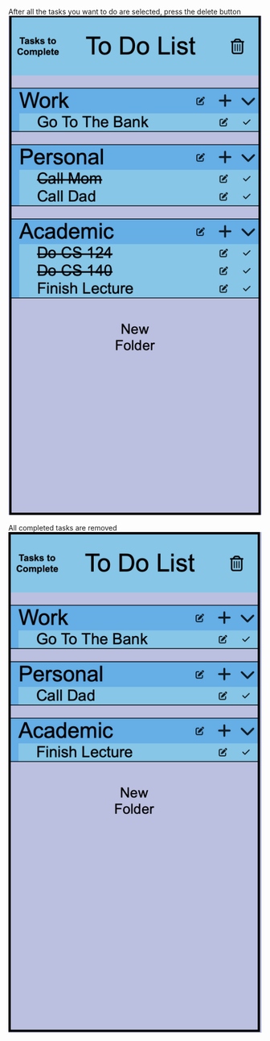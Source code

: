 After all the tasks you want to do are selected, press the delete button
![deleteButtonBefore](deleteButtonBefore.png)

All completed tasks are removed
![deleteButtonAfter](deleteButtonAfter.png)
